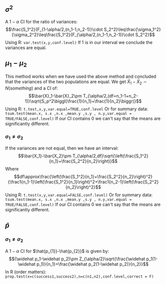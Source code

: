 ## $\sigma^{2}$
A $1-\alpha$ CI for the ratio of variances:
$$\frac{S_1^2}{F_{1-\alpha/2,(n_1-1,n_2-1)}\cdot S_2^2}\leq\frac{\sigma_1^2}{\sigma_2^2}\leq\frac{S_1^2}{F_{\alpha/2,(n_1-1,n_2-1)}\cdot S_2^2}$$
Using R:
`var.test(x,y,conf.level)`
If 1 is in our interval we conclude the variances are equal.
## $\mu_{1}-\mu_{2}$
This method works when we have used the above method and concluded that the variances of the two populations are equal. We get
$\bar{X}_1-\bar{X}_2\sim N(something)$
and a CI of:
$$\bar{X}_1-\bar{X}_2\pm T_{\alpha/2,(df=n_1-1+n_2-1)}\sqrt{S_p^2\biggl(\frac{1}{n_1}+\frac{1}{n_2}\biggr)}$$
Using R:
`t.test,x,y,var.equal=TRUE,conf.level`
Or for summary data:
`tsum.test(mean.x, s.x ,n.x ,mean.y ,s.y , n.y,var.equal = TRUE/FALSE,conf.level)`
If our CI contains 0 we can't say that the means are significantly different.
### $\sigma_{1}\neq\sigma_{2}$
If the variances are not equal, then we have an interval:
$$\bar{X_1}-\bar{X_2}\pm T_{\alpha/2,df}\sqrt{\left(\frac{S_1^2}{n_1}+\frac{S_2^2}{n_2}\right)}$$
Where
$$df\approx\frac{\left(\frac{S_1^2}{n_1}+\frac{S_2^2}{n_2}\right)^2}{\frac1{n_1-1}\left(\frac{S_1^2}{n_1}\right)^2+\frac1{n_2-1}\left(\frac{S_2^2}{n_2}\right)^2}$$
Using R:
`t.test(x,y,var.equal=FALSE,conf.level)`
Or for summary data:
`tsum.test(mean.x, s.x ,n.x ,mean.y ,s.y , n.y,var.equal = TRUE/FALSE,conf.level)`
If our CI contains 0 we can't say that the means are significantly different.
## $\hat{p}$
### $\sigma_{1}\neq\sigma_{2}$
A $1-\alpha$ CI for $\hat{p_{1}}-\hat{p_{2}}$ is given by:
$$(\widehat p_1-\widehat p_2)\pm Z_{\alpha/2}\sqrt{\frac{\widehat p_1(1-\widehat p_1)}{n_1}+\frac{\widehat p_2(1-\widehat p_2)}{n_2}}$$
In R (order matters):
`prop.test(x=c(success1,success2),n=c(n1,n2),conf.level,correct = F)`